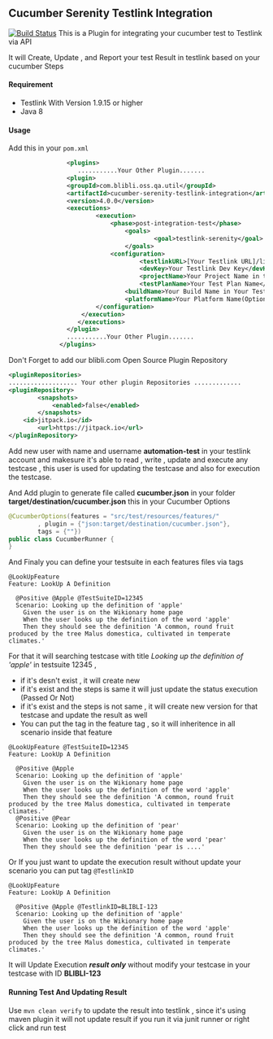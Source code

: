 Cucumber Serenity Testlink Integration
--------------------------
[![Build Status](https://travis-ci.org/bliblidotcom/cucumber-serenity-testlink-integration.svg?branch=master)](https://travis-ci.org/bliblidotcom/cucumber-serenity-testlink-integration)
This is a Plugin for integrating your cucumber test to Testlink via API 

It will Create, Update , and Report your test Result in testlink based on your cucumber Steps

#### Requirement
- Testlink With Version 1.9.15 or higher 
- Java 8 

#### Usage
 
Add this in your ```pom.xml```

```xml
                <plugins>
                   ...........Your Other Plugin.......
                <plugin>
                <groupId>com.blibli.oss.qa.util</groupId>
                <artifactId>cucumber-serenity-testlink-integration</artifactId>
                <version>4.0.0</version>
                <executions>
                    	<execution>
                        	<phase>post-integration-test</phase>
                        		<goals>
                            			<goal>testlink-serenity</goal>
                        		</goals>
                        	<configuration>
                            		<testlinkURL>[Your Testlink URL]/lib/api/xmlrpc/v1/xmlrpc.php</testlinkURL>
                            		<devKey>Your Testlink Dev Key</devKey>
                            		<projectName>Your Project Name in testlink (Ex Finance , Android Apps)</projectName>
               	            		<testPlanName>Your Test Plan Name</testPlanName>
              		        	<buildName>Your Build Name in Your Test Plan Name</buildName>
                 	        	<platformName>Your Platform Name(Optional)</platformName>
              		 	</configuration>
                	</execution>
             	   </executions>
            	</plugin>
                ...........Your Other Plugin.......
              </plugins>
``` 
Don't Forget to add our blibli.com Open Source Plugin Repository 

```xml
<pluginRepositories>
................... Your other plugin Repositories .............
<pluginRepository>
    	<snapshots>
        	<enabled>false</enabled>
    	</snapshots>
	<id>jitpack.io</id>
    	<url>https://jitpack.io</url>
</pluginRepository>
```

Add new user with name and username **automation-test** in your testlink account and makesure it's able to read , write , update and execute any testcase , this user is used for updating the testcase and also for execution the testcase.

And Add plugin to generate file called **cucumber.json** in your folder **target/destination/cucumber.json** this in your Cucumber Options
```java
@CucumberOptions(features = "src/test/resources/features/"
        , plugin = {"json:target/destination/cucumber.json"},
        tags = {""})
public class CucumberRunner {
}
```
And Finaly you can define your testsuite in each features files via tags
```gherkin
@LookUpFeature 
Feature: LookUp A Definition

  @Positive @Apple @TestSuiteID=12345
  Scenario: Looking up the definition of 'apple'
    Given the user is on the Wikionary home page
    When the user looks up the definition of the word 'apple'
    Then they should see the definition 'A common, round fruit produced by the tree Malus domestica, cultivated in temperate climates.'
```
For that it will searching testcase with title _Looking up the definition of 'apple'_ in testsuite 12345 , 
- if it's desn't exist , it will create new
- if it's exist and the steps is same it will just update the status execution (Passed Or Not)
- if it's exist and the steps is not same , it will create new version for that testcase and update the result as well
- You can put the tag in the feature tag , so it will inheritence in all scenario inside that feature

```gherkin
@LookUpFeature @TestSuiteID=12345
Feature: LookUp A Definition

  @Positive @Apple 
  Scenario: Looking up the definition of 'apple'
    Given the user is on the Wikionary home page
    When the user looks up the definition of the word 'apple'
    Then they should see the definition 'A common, round fruit produced by the tree Malus domestica, cultivated in temperate climates.'
  @Positive @Pear 
  Scenario: Looking up the definition of 'pear'
    Given the user is on the Wikionary home page
    When the user looks up the definition of the word 'pear'
    Then they should see the definition 'pear is ....'
``` 

Or If you just want to update the execution result without update your scenario you can put tag `@TestlinkID`
```gherkin
@LookUpFeature 
Feature: LookUp A Definition

  @Positive @Apple @TestlinkID=BLIBLI-123
  Scenario: Looking up the definition of 'apple'
    Given the user is on the Wikionary home page
    When the user looks up the definition of the word 'apple'
    Then they should see the definition 'A common, round fruit produced by the tree Malus domestica, cultivated in temperate climates.'
```

It will Update Execution ***result only*** without modify your testcase in your testcase with ID **BLIBLI-123**

#### Running Test And Updating Result

Use `mvn clean verify` to update the result into testlink , since it's using maven plugin it will not update result if you run it via junit runner or right click and run test
